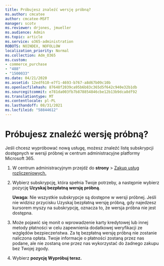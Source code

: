 ```yaml
---
title: Próbujesz znaleźć wersję próbną?
ms.author: cmcatee
author: cmcatee-MSFT
manager: scotv
ms.reviewer: drjones, jmueller
ms.audience: Admin
ms.topic: article
ms.service: o365-administration
ROBOTS: NOINDEX, NOFOLLOW
localization_priority: Normal
ms.collection: Adm_O365
ms.custom:
- commerce_purchase
- "488"
- "1500033"
ms.date: 04/21/2020
ms.assetid: 12edf610-e7f1-4693-b767-a8d67b09c10b
ms.openlocfilehash: 87648f2039ca95b6b83c365d5f642c940e32b1db
ms.sourcegitcommit: e781da003fb7b878854846cbe12b13b9dca8df92
ms.translationtype: MT
ms.contentlocale: pl-PL
ms.lasthandoff: 08/31/2021
ms.locfileid: "58844612"
---
```

# <a name="trying-to-find-a-trial"></a>Próbujesz znaleźć wersję próbną?

Jeśli chcesz wypróbować nową usługę, możesz znaleźć listę subskrypcji dostępnych w wersji próbnej w centrum administracyjne platformy Microsoft 365.
  
1. W centrum administracyjnym przejdź do **strony** \> [Zakup usług rozliczeniowych.](https://go.microsoft.com/fwlink/p/?linkid=868433)

2. Wybierz subskrypcję, która spełnia Twoje potrzeby, a następnie wybierz pozycję  **Uzyskaj bezpłatną wersję próbną**.

    **Uwaga:** Nie wszystkie subskrypcje są dostępne w wersji próbnej. Jeśli nie widzisz przycisku Uzyskaj bezpłatną wersję próbną, gdy najedzesz kursorem myszy na subskrypcję, oznacza to, że wersja próbna nie jest dostępna. 
  
3. Może pojawić się monit o wprowadzenie karty kredytowej lub innej metody płatności w celu zapewnienia dodatkowej weryfikacji ze względów bezpieczeństwa. Za tę bezpłatną wersję próbną nie zostanie naliczona opłata. Twoje informacje o płatności zostaną przez nas podane, ale nie zostaną one przez nas wykorzystać do żadnego zakupu bez Twojej zgody.

4. Wybierz **pozycję Wypróbuj teraz.**